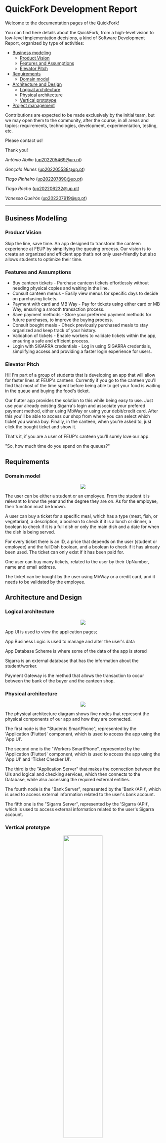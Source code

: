# QuickFork Development Report

Welcome to the documentation pages of the QuickFork!

You can find here details about the QuickFork, from a high-level vision to low-level implementation decisions, a kind of Software Development Report, organized by type of activities:

* [Business modeling](#Business-Modelling)
  * [Product Vision](#Product-Vision)
  * [Features and Assumptions](#Features-and-Assumptions)
  * [Elevator Pitch](#Elevator-pitch)
* [Requirements](#Requirements)
  * [Domain model](#Domain-model)
* [Architecture and Design](#Architecture-And-Design)
  * [Logical architecture](#Logical-Architecture)
  * [Physical architecture](#Physical-Architecture)
  * [Vertical prototype](#Vertical-Prototype)
* [Project management](#Project-Management)

Contributions are expected to be made exclusively by the initial team, but we may open them to the community, after the course, in all areas and topics: requirements, technologies, development, experimentation, testing, etc.

Please contact us!

Thank you!

*António Abílio* (up202205469@up.pt)

*Gonçalo Nunes* (up202205538@up.pt)

*Tiago Pinheiro* (up202207890@up.pt)

*Tiago Rocha* (up202206232@up.pt)

*Vanessa Queirós* (up202207919@up.pt)

---
## Business Modelling

### Product Vision

Skip the line, save time. An app designed to transform the canteen experience at FEUP by simplifying the queuing process. Our vision is to create an organized and efficient app that’s not only user-friendly but also allows students to optimize their time.

### Features and Assumptions
- Buy canteen tickets - Purchase canteen tickets effortlessly without needing physical copies and waiting in the line.
- Consult canteen menus - Easily view menus for specific days to decide on purchasing tickets.
- Payment with card and MB Way - Pay for tickets using either card or MB Way, ensuring a smooth transaction process.
- Save payment methods - Store your preferred payment methods for future purchases, to improve the buying process.
- Consult bought meals - Check previously purchased meals to stay organized and keep track of your history.
- Validation of tickets - Enable workers to validate tickets within the app, ensuring a safe and efficient process.
- Login with SIGARRA credentials - Log in using SIGARRA credentials, simplifying access and providing a faster login experience for users.

### Elevator Pitch
Hi! I'm part of a group of students that is developing an app that will allow for faster lines at FEUP's canteen. Currently if you go to the canteen you'll find that most of the time spent before being able to get your food is waiting in the queue and buying the food's ticket.

Our flutter app provides the solution to this while being easy to use. Just use your already existing Sigarra's login and associate your prefered payment method, either using MbWay or using your debit/credit card. After this you'll be able to access our shop from where you can select which ticket you wanna buy. Finally, in the canteen, when you're asked to, just click the bought ticket and show it.

That's it, if you are a user of FEUP's canteen you'll surely love our app.

"So, how much time do you spend on the queues?"


## Requirements

### Domain model

<p align="center" justify="center">
  <img src="https://github.com/FEUP-LEIC-ES-2023-24/2LEIC18T2/blob/4d7cdbd910a2e96782669d082f4f9a44601ae377/images/DomainModel.png?raw=true"/>
</p>

The user can be either a student or an employee. From the student it is relevant to know the year and the degree they are on. As for the employee, their function must be known.

A user can buy a ticket for a specific meal, which has a type (meat, fish, or vegetarian), a description, a boolean to check if it is a lunch or dinner, a boolean to check if it is a full dish or only the main dish and a date for when the dish is being served.

For every ticket there is an ID, a price that depends on the user (student or employee) and the fullDish boolean, and a boolean to check if it has already been used. The ticket can only exist if it has been paid for.

One user can buy many tickets, related to the user by their UpNumber, name and email address.

The ticket can be bought by the user using MbWay or a credit card, and it needs to be validated by the employee.

## Architecture and Design

### Logical architecture

<p align="center" justify="center">
  <img src="https://github.com/FEUP-LEIC-ES-2023-24/2LEIC18T2/blob/becca77738264bed0cfa3b8cc3a72b8dd9e52ebc/images/LogicalView.png?raw=true"/>
</p>

App UI is used to view the application pages;

App Business Logic is used to manage and alter the user's data

App Database Scheme is where some of the data of the app is stored

Sigarra is an external database that has the information about the student/worker.

Payment Gateway is the method that allows the transaction to occur between the bank of the buyer and the canteen shop.

### Physical architecture

<p align="center" justify="center">
  <img src="https://github.com/FEUP-LEIC-ES-2023-24/2LEIC18T2/blob/becca77738264bed0cfa3b8cc3a72b8dd9e52ebc/images/DeploymentView.png?raw=true"/>
</p>

The physical architecture diagram shows five nodes that represent the physical components of our app and how they are connected.

The first node is the "Students SmartPhone", represented by the 'Application (Flutter)' component, which is used to access the app using the 'App UI'.

The second one is the "Workers SmartPhone", represented by the 'Application (Flutter)' component, which is used to access the app using the 'App UI' and 'Ticket Checker UI'.

The third is the "Application Server" that makes the connection between the UIs and logical and checking services, which then connects to the Database, while also accessing the required external entities.

The fourth node is the "Bank Server", represented by the 'Bank (API)', which is used to access external information related to the user's bank account.

The fifth one is the "Sigarra Server", represented by the 'Sigarra (API)', which is used to access external information related to the user's Sigarra account.

### Vertical prototype
<p align="center" justify="center">
  <img src="https://github.com/FEUP-LEIC-ES-2023-24/2LEIC18T2/blob/d8b1a24db565edbf4bbcbb71a105e8953603d12f/images/Prototype.jpeg?raw=true" width="50%"/>
</p>

A vertical prototype was created with a simple menu, using both flutter and firebase, which will be used later on to keep track of crucial information.

## Project management

* Backlog management: [Github Projects Board](https://github.com/orgs/FEUP-LEIC-ES-2023-24/projects/16)
* Release management:
  * [v0.0.2](https://github.com/FEUP-LEIC-ES-2023-24/2LEIC18T2/releases/tag/apk_release_sprint_0)
  * [v1.0.0](https://github.com/FEUP-LEIC-ES-2023-24/2LEIC18T2/releases/tag/apk_release_sprint_1)
  * [v2.0.0](https://github.com/FEUP-LEIC-ES-2023-24/2LEIC18T2/releases/tag/apk_release_sprint_2)
* Sprint planning and retrospectives:

### Sprint 0

>   ### Github Projects Board
>  
>   #### Beginning
>   <p align="center" justify="center">
>  <img src="https://github.com/FEUP-LEIC-ES-2023-24/2LEIC18T2/blob/74f14b856d2c1c0fc31c95db8e8eca2a86d407c7/images/product_backlog_s0b.png" width="100%"/>
>   </p>
>
>   ### Retrospectives
>
>   This sprint does not add any valuable functions to the app. The current state of the app is a simple menu with simple buttons. We also planned ahead the project, by establishing the workflow.

### Sprint 1

>   ### Github Projects Board
>
>   #### Beginning
>   <p align="center" justify="center">
>  <img src="https://github.com/FEUP-LEIC-ES-2023-24/2LEIC18T2/blob/0c7c2824ceb12357423daca9438fc6c4cf733223/images/sprint1_beginning.png" width="100%"/>
>   </p>
>
>   #### End
>   <p align="center" justify="center">
>  <img src="https://github.com/FEUP-LEIC-ES-2023-24/2LEIC18T2/blob/0c7c2824ceb12357423daca9438fc6c4cf733223/images/sprint1_end.png" width="100%"/>
>   </p>
>
>   ### Retrospectives
>
>   In this sprint we did:
>   - An interactive menu
>   - The possibility to buy tickets and pay them with a card or MBWay
> 
>   What went well:
>   - We managed to do everything we had planned
>   - Integration between FlutterFlow and Flutter
>
>   What we will do differently:
>   - More meetings during the sprint
>   - Better division of work
>
>   What still puzzles me is:
>   - Working with Flutter
>   - Automation tests
>
>   Team Wishes:
>   - Better time management
>   - Better team work

### Sprint 2

>   ### Github Projects Board
>
>   #### Beginning
>   <p align="center" justify="center">
>  <img src="https://github.com/FEUP-LEIC-ES-2023-24/2LEIC18T2/blob/ca04908cb732c5fe4a6bc32e55b32f5154e6fa44/images/sprint2_beginning.png" width="100%"/>
>   </p>
>
>   #### End
>   <p align="center" justify="center">
>  <img src="https://github.com/FEUP-LEIC-ES-2023-24/2LEIC18T2/blob/9d4548e1a00298cac6b065506f7e000c0788c2ab/images/sprint2_end.png" width="100%"/>
>   </p>
>
>   ### Retrospectives
>
>   In this sprint we did:
>   - All tickets have a unique QR Code
>   - We added a worker login
>   - We added a page where workers can validate the tickets
>   - The possibility of saving payment methods (MBWay and card)
>
>   What went well:
>   - We managed to do everything we had planned
>   - Division of work
>   - The use of pair programming, improved the efficiency of the group
>
>   What we will do differently:
>   - Manage the time better
>
>   What still puzzles me is:
>   - Unit Tests
>
>   Team Wishes:
>   - Better team communication

### Sprint 3

>   ### Github Projects Board
>
>   #### Beginning
>   <p align="center" justify="center">
>  <img src="https://github.com/FEUP-LEIC-ES-2023-24/2LEIC18T2/blob/ceced840dc27bdebbf4181781868f22bc4a677c8/images/sprint3_beginning.png" width="100%"/>
>   </p>
>
>   #### End
>   <p align="center" justify="center">
>  <img src="https://github.com/FEUP-LEIC-ES-2023-24/2LEIC18T2/blob/4d7cdbd910a2e96782669d082f4f9a44601ae377/images/sprint3_end.png" width="100%"/>
>   </p>
>
>   ### Retrospectives
>
>   In this sprint we did:
>   - Possibility to check already bought meals
>   - Highlight the next meal for easier use 
>   - Login with SIGARRA credentials
>   - Visible statistics of purchased meals
>
>   What went well:
>   - We managed to do everything we had planned
>   - Division of work
>   - The use of pair programming, improved the efficiency of the group
>   - We ended all the user-stories proposed in the beginning of this project
>
>   What we will do differently:
>   - More small meetings
>
>   What still puzzles me is:
>   - Unit Tests
>
>   Team Wishes:
>   - Deploy this app in the real world
